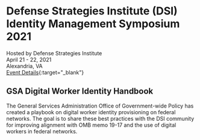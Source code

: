 # Defense Strategies Institute (DSI) Identity Management Symposium 2021
Hosted by Defense Strategies Institute <br>
April 21 - 22, 2021 <br>
Alexandria, VA <br> 
[Event Details](https://identitymanagement.dsigroup.org){:target="_blank"}  

## GSA Digital Worker Identity Handbook
The General Services Administration Office of Government-wide Policy has created a playbook on digital worker identity provisioning on federal networks. The goal is to share these best practices with the DSI community for improving alignment with OMB memo 19-17 and the use of digital workers in federal networks.
